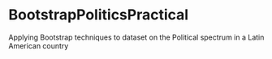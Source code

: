 # BootstrapPoliticsPractical
Applying Bootstrap techniques to dataset on the Political spectrum in a Latin American country
